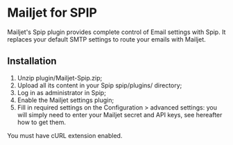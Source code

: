 Mailjet for SPIP
=====================

Mailjet's Spip plugin provides complete control of Email settings with Spip.
It replaces your default SMTP settings to route your emails with Mailjet.


Installation
------------

1. Unzip plugin/Mailjet-Spip.zip;
2. Upload all its content in your Spip spip/plugins/ directory;
3. Log in as administrator in Spip;
4. Enable the Mailjet settings plugin;
5. Fill in required settings on the Configuration > advanced settings: you will simply need to enter your Mailjet secret and API keys, see hereafter how to get them.

You must have cURL extension enabled.